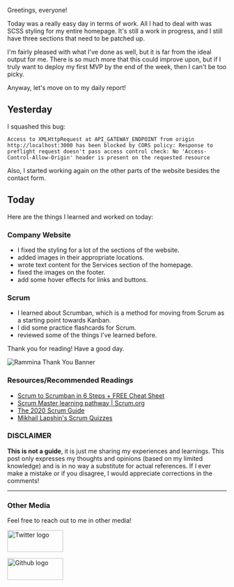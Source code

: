 Greetings, everyone!

Today was a really easy day in terms of work. All I had to deal with was SCSS styling for my entire homepage. It's still a work in progress, and I still have three sections that need to be patched up.

I'm fairly pleased with what I've done as well, but it is far from the ideal output for me. There is so much more that this could improve upon, but if I truly want to deploy my first MVP by the end of the week, then I can't be too picky.

Anyway, let's move on to my daily report!

## Yesterday

I squashed this bug:

`Access to XMLHttpRequest at API_GATEWAY_ENDPOINT from origin http://localhost:3000 has been blocked by CORS policy: Response to preflight request doesn't pass access control check: No 'Access-Control-Allow-Origin' header is present on the requested resource `

Also, I started working again on the other parts of the website besides the contact form.

## Today

Here are the things I learned and worked on today:

### Company Website

- I fixed the styling for a lot of the sections of the website.
- added images in their appropriate locations.
- wrote text content for the Services section of the homepage.
- fixed the images on the footer.
- add some hover effects for links and buttons.

### Scrum

- I learned about Scrumban, which is a method for moving from Scrum as a starting point towards Kanban.
- I did some practice flashcards for Scrum.
- reviewed some of the things I've learned before.

Thank you for reading! Have a good day.

![Rammina Thank You Banner](https://dev-to-uploads.s3.amazonaws.com/uploads/articles/x9ayfxxxaz2g2hfcqbsk.png)

### Resources/Recommended Readings

- [Scrum to Scrumban in 6 Steps + FREE Cheat Sheet](https://www.youtube.com/watch?v=fgT4AaKcBUA)
- [Scrum Master learning pathway | Scrum.org](https://www.scrum.org/pathway/scrum-master)
- [The 2020 Scrum Guide](https://scrumguides.org/scrum-guide.html)
- [Mikhail Lapshin's Scrum Quizzes](https://mlapshin.com/index.php/scrum-quizzes/)

### DISCLAIMER

**This is not a guide**, it is just me sharing my experiences and learnings. This post only expresses my thoughts and opinions (based on my limited knowledge) and is in no way a substitute for actual references. If I ever make a mistake or if you disagree, I would appreciate corrections in the comments!

<hr />

### Other Media

Feel free to reach out to me in other media!

<span><a target="_blank" href="https://twitter.com/RamminaR"><img src="https://res.cloudinary.com/rammina/image/upload/v1636792959/twitter-logo_laoyfu_pdbagm.png" alt="Twitter logo" width="128" height="50"/></a></span>

<span><a target="_blank" href="https://github.com/Rammina"><img src="https://res.cloudinary.com/rammina/image/upload/v1636795051/GitHub-Emblem2_epcp8r.png" alt="Github logo" width="128" height="50"/></a></span>

